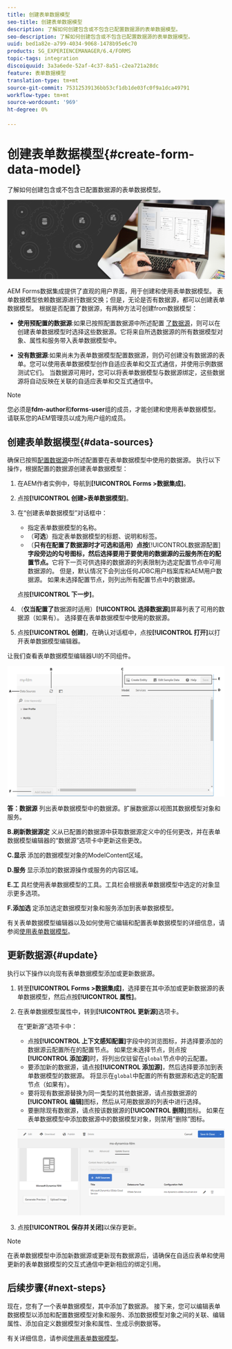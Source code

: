 ```yaml
---
title: 创建表单数据模型
seo-title: 创建表单数据模型
description: 了解如何创建包含或不包含已配置数据源的表单数据模型。
seo-description: 了解如何创建包含或不包含已配置数据源的表单数据模型。
uuid: bed1a82e-a799-4034-9068-1478b95e6c70
products: SG_EXPERIENCEMANAGER/6.4/FORMS
topic-tags: integration
discoiquuid: 3a3a6ede-52af-4c37-8a51-c2ea721a28dc
feature: 表单数据模型
translation-type: tm+mt
source-git-commit: 75312539136bb53cf1db1de03fc0f9a1dca49791
workflow-type: tm+mt
source-wordcount: '969'
ht-degree: 0%

---
```



# 创建表单数据模型{#create-form-data-model}

了解如何创建包含或不包含已配置数据源的表单数据模型。

![](do-not-localize/data-integeration.png)

AEM Forms数据集成提供了直观的用户界面，用于创建和使用表单数据模型。 表单数据模型依赖数据源进行数据交换；但是，无论是否有数据源，都可以创建表单数据模型。 根据是否配置了数据源，有两种方法可创建from数据模型：

* **使用预配置的数据源**:如果已按照配置数据源中所述配置 [了数据源](/help/forms/using/configure-data-sources.md)，则可以在创建表单数据模型时选择这些数据源。它将来自所选数据源的所有数据模型对象、属性和服务带入表单数据模型中。

* **没有数据源**:如果尚未为表单数据模型配置数据源，则仍可创建没有数据源的表单。您可以使用表单数据模型创作自适应表单和交互式通信，并使用示例数据测试它们。 当数据源可用时，您可以将表单数据模型与数据源绑定，这些数据源将自动反映在关联的自适应表单和交互式通信中。

>[!NOTE]
>
>您必须是&#x200B;**fdm-author**&#x200B;和&#x200B;**forms-user**&#x200B;组的成员，才能创建和使用表单数据模型。 请联系您的AEM管理员以成为用户组的成员。

## 创建表单数据模型{#data-sources}

确保已按照[配置数据源](/help/forms/using/configure-data-sources.md)中所述配置要在表单数据模型中使用的数据源。 执行以下操作，根据配置的数据源创建表单数据模型：

1. 在AEM作者实例中，导航到&#x200B;**[!UICONTROL Forms >数据集成]**。
1. 点按&#x200B;**[!UICONTROL 创建>表单数据模型]**。
1. 在“创建表单数据模型”对话框中：

   * 指定表单数据模型的名称。
   * （**可选**）指定表单数据模型的标题、说明和标签。
   * （**只有在配置了数据源时才可选和适用）点按**[!UICONTROL &#x200B;数据源配置&#x200B;]**字段旁边的勾号图标，然后选择要用于要使用的数据源的云服务所在的配置节点。**&#x200B;它将下一页可供选择的数据源的列表限制为选定配置节点中可用数据源的。 但是，默认情况下会列出任何JDBC用户档案库和AEM用户数据源。 如果未选择配置节点，则列出所有配置节点中的数据源。

   点按&#x200B;**[!UICONTROL 下一步]**。

1. （**仅当配置了**&#x200B;数据源时适用）**[!UICONTROL 选择数据源]**&#x200B;屏幕列表了可用的数据源（如果有）。 选择要在表单数据模型中使用的数据源。
1. 点按&#x200B;**[!UICONTROL 创建]**，在确认对话框中，点按&#x200B;**[!UICONTROL 打开]**&#x200B;以打开表单数据模型编辑器。

让我们查看表单数据模型编辑器UI的不同组件。

![具有三个数据源的表单用户档案模型 — RESTful服务、AEM用户数据和RDBMS。](assets/fdm-ui.png)

**答：数据源** 列出表单数据模型中的数据源。扩展数据源以视图其数据模型对象和服务。

**B.刷新数据源定** 义从已配置的数据源中获取数据源定义中的任何更改，并在表单数据模型编辑器的“数据源”选项卡中更新这些更改。

**C.显示** 添加的数据模型对象的ModelContent区域。

**D.服务** 显示添加的数据源操作或服务的内容区域。

**E.工** 具栏使用表单数据模型的工具。工具栏会根据表单数据模型中选定的对象显示更多选项。

**F.添加选** 定添加选定数据模型对象和服务添加到表单数据模型。

有关表单数据模型编辑器以及如何使用它编辑和配置表单数据模型的详细信息，请参阅[使用表单数据模型](/help/forms/using/work-with-form-data-model.md)。

## 更新数据源{#update}

执行以下操作以向现有表单数据模型添加或更新数据源。

1. 转至&#x200B;**[!UICONTROL Forms >数据集成]**，选择要在其中添加或更新数据源的表单数据模型，然后点按&#x200B;**[!UICONTROL 属性]**。
1. 在表单数据模型属性中，转到&#x200B;**[!UICONTROL 更新源]**&#x200B;选项卡。

   在“更新源”选项卡中：

   * 点按&#x200B;**[!UICONTROL 上下文感知配置]**&#x200B;字段中的浏览图标，并选择要添加的数据源云配置所在的配置节点。 如果您未选择节点，则点按&#x200B;**[!UICONTROL 添加源]**&#x200B;时，将列出仅驻留在`global`节点中的云配置。
   * 要添加新的数据源，请点按&#x200B;**[!UICONTROL 添加源]**，然后选择要添加到表单数据模型的数据源。 将显示在`global`中配置的所有数据源和选定的配置节点（如果有）。
   * 要将现有数据源替换为同一类型的其他数据源，请点按数据源的&#x200B;**[!UICONTROL 编辑]**&#x200B;图标，然后从可用数据源的列表中进行选择。
   * 要删除现有数据源，请点按该数据源的&#x200B;**[!UICONTROL 删除]**&#x200B;图标。 如果在表单数据模型中添加数据源中的数据模型对象，则禁用“删除”图标。

   ![fdm-properties](assets/fdm-properties.png)

1. 点按&#x200B;**[!UICONTROL 保存并关闭]**&#x200B;以保存更新。

>[!NOTE]
>
>在表单数据模型中添加新数据源或更新现有数据源后，请确保在自适应表单和使用更新的表单数据模型的交互式通信中更新相应的绑定引用。

## 后续步骤{#next-steps}

现在，您有了一个表单数据模型，其中添加了数据源。 接下来，您可以编辑表单数据模型以添加和配置数据模型对象和服务、添加数据模型对象之间的关联、编辑属性、添加自定义数据模型对象和属性、生成示例数据等。

有关详细信息，请参阅[使用表单数据模型](/help/forms/using/work-with-form-data-model.md)。
